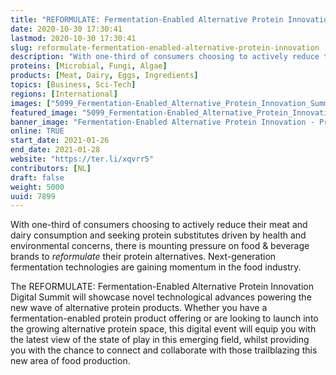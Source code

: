 ```yaml
---
title: "REFORMULATE: Fermentation-Enabled Alternative Protein Innovation"
date: 2020-10-30 17:30:41
lastmod: 2020-10-30 17:30:41
slug: reformulate-fermentation-enabled-alternative-protein-innovation
description: "With one-third of consumers choosing to actively reduce their meat and dairy consumption and seeking protein substitutes driven by health and environmental concerns, there is mounting pressure on food & beverage brands to reformulate their protein alternatives. Next-generation fermentation technologies are gaining momentum in the food industry."
proteins: [Microbial, Fungi, Algae]
products: [Meat, Dairy, Eggs, Ingredients]
topics: [Business, Sci-Tech]
regions: [International]
images: ["5099_Fermentation-Enabled_Alternative_Protein_Innovation_Summit_2020_Logo_FINAL-1024x151.png","Fermentation-Enabled Alternative Protein Innovation - Protein Report.png"]
featured_image: "5099_Fermentation-Enabled_Alternative_Protein_Innovation_Summit_2020_Logo_FINAL-1024x151.png"
banner_image: "Fermentation-Enabled Alternative Protein Innovation - Protein Report.png"
online: TRUE
start_date: 2021-01-26
end_date: 2021-01-28
website: "https://ter.li/xqvrr5"
contributors: [NL]
draft: false
weight: 5000
uuid: 7899
---
```

With one-third of consumers choosing to actively reduce their meat and
dairy consumption and seeking protein substitutes driven by health and
environmental concerns, there is mounting pressure on food & beverage
brands to *reformulate* their protein alternatives. Next-generation
fermentation technologies are gaining momentum in the food industry.

The REFORMULATE: Fermentation-Enabled Alternative Protein Innovation
Digital Summit will showcase novel technological advances powering the
new wave of alternative protein products. Whether you have a
fermentation-enabled protein product offering or are looking to launch
into the growing alternative protein space, this digital event will
equip you with the latest view of the state of play in this emerging
field, whilst providing you with the chance to connect and collaborate
with those trailblazing this new area of food production.
